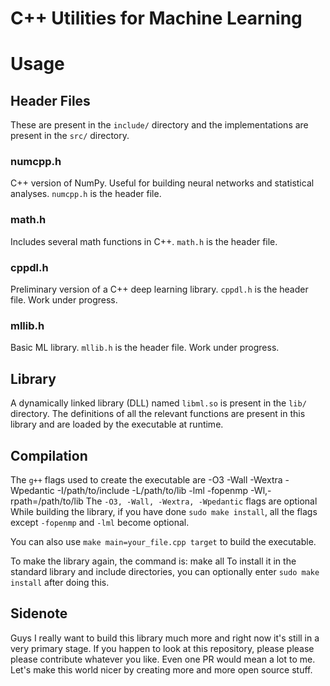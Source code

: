 # C++ Utilities for Machine Learning

# Usage

## Header Files

These are present in the ```include/``` directory and the implementations are present in the ```src/``` directory.

### numcpp.h

C++ version of NumPy. Useful for building neural networks and statistical analyses. ```numcpp.h``` is the header file.
### math.h

Includes several math functions in C++. ```math.h``` is the header file.

### cppdl.h

Preliminary version of a C++ deep learning library. ```cppdl.h``` is the header file. Work under progress.

### mllib.h

Basic ML library. ```mllib.h``` is the header file. Work under progress.

## Library

A dynamically linked library (DLL) named ```libml.so``` is present in the ```lib/``` directory. The definitions of all the relevant functions are present in this library and are loaded by the executable at runtime.

## Compilation

The ```g++``` flags used to create the executable are
    -O3 -Wall -Wextra -Wpedantic -I/path/to/include -L/path/to/lib -lml -fopenmp -Wl,-rpath=/path/to/lib
The ```-O3, -Wall, -Wextra, -Wpedantic``` flags are optional
While building the library, if you have done ```sudo make install```, all the flags except ```-fopenmp``` and ```-lml``` become optional.

You can also use ```make main=your_file.cpp target``` to build the executable.

To make the library again, the command is:
    make all
To install it in the standard library and include directories, you can optionally enter ```sudo make install``` after doing this.

## Sidenote

Guys I really want to build this library much more and right now it's still in a very primary stage. If you happen to look at this repository, please please please contribute whatever you like. Even one PR would mean a lot to me. Let's make this world nicer by creating more and more open source stuff.
